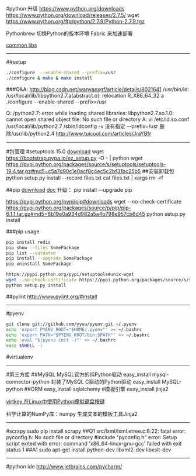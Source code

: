 #python 升级
https://www.python.org/downloads
https://www.python.org/download/releases/2.7.5/
wget https://www.python.org/ftp/python/2.7.9/Python-2.7.9.tgz

Pythonbrew 
切换Python的版本环境
Fabric 来加速部署

[common libs](https://github.com/vinta/awesome-python)


---
##setup
```bash
./configure  --enable-shared --prefix=/usr 
./configure & make & make install
```


###Q&A:
http://blog.csdn.net/wanyanxgf/article/details/8021641
/usr/bin/ld: /usr/local/lib/libpython2.7.a(abstract.o): relocation R_X86_64_32 a
./configure  --enable-shared --prefix=/usr 

Q:./python2.7: error while loading shared libraries: libpython2.7.so.1.0: cannot open shared object file: No such file or directory
A:
vi /etc/ld.so.conf 
/usr/local/lib/python2.7
/sbin/ldconfig -v
没有指定 --prefix=/usr 
删除/usr/lib/python2.4
http://www.tuicool.com/articles/JraYBfr

----
#包管理
#setuptools 15.0
[download](https://pypi.python.org/pypi/setuptools#windows-simplified)
wget https://bootstrap.pypa.io/ez_setup.py -O - | python
wget https://pypi.python.org/packages/source/s/setuptools/setuptools-19.4.tar.gz#md5=c5a7d90c1e0acf8c4ec5c2bf31bc25b5
##安装卸载包
python setup.py install --record files.txt
cat files.txt | xargs rm -rf 

##pip
[download](https://pypi.python.org/pypi/pip)
[doc](https://pip.pypa.io/en/stable/installing/)
升级：
pip install --upgrade pip

https://pypi.python.org/pypi/pip#downloads
wget --no-check-certificate https://pypi.python.org/packages/source/p/pip/pip-6.1.1.tar.gz#md5=6b19e0a934d982a5a4b798e957cb6d45
python setup.py install

###pip usage
```bash
pip install redis
pip show --files SomePackage
pip list --outdated
pip install --upgrade SomePackage
pip uninstall SomePackage

https://pypi.python.org/pypi/setuptools#unix-wget
wget --no-check-certificate https://pypi.python.org/packages/source/s/setuptools/setuptools-15.0.tar.gz#md5=2a6b2901b6c265d682139345849cbf03
python setup.py install
```

##pylint
http://www.pylint.org/#install

---
#pyenv
```bash
git clone git://github.com/yyuu/pyenv.git ~/.pyenv
echo 'export PYENV_ROOT="$HOME/.pyenv"' >> ~/.bashrc
echo 'export PATH="$PYENV_ROOT/bin:$PATH"' >> ~/.bashrc
echo 'eval "$(pyenv init -)"' >> ~/.bashrc
exec $SHELL -l
```


#virtualenv 


---
#第三方库
##MySQL
MySQL官方的纯Python驱动
easy_install mysql-connector-python
封装了MySQL C驱动的Python驱动
easy_install MySQL-python
##ORM
easy_install sqlalchemy
#模板引擎
easy_install jinja2


[virtkey 在Linux中使用Python模拟键盘按键](http://blog.csdn.net/zhouy1989/article/details/13997507)


科学计算的NumPy库：numpy
生成文本的模板工具Jinja2

---
#scrapy
sudo pip install scrapy
##Q1
src/lxml/lxml.etree.c:8:22: fatal error: pyconfig.h: No such file or directory
     #include "pyconfig.h"
error: Setup script exited with error: command 'x86_64-linux-gnu-gcc' failed with exit status 1
##A1
sudo apt-get install python-dev libxml2-dev libxslt-dev


---
#python ide 
http://www.jetbrains.com/pycharm/






